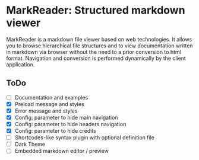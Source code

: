 # MarkReader: Structured markdown viewer

MarkReader is a markdown file viewer based on web technologies.
It allows you to browse hierarchical file structures and to view documentation written in markdown via browser without the need to a prior conversion to html format. Navigation and conversion is performed dynamically by the client application.


## ToDo
- [ ] Documentation and examples
- [x] Preload message and styles
- [x] Error message and styles
- [x] Config: parameter to hide main navigation
- [x] Config: parameter to hide headers navigation
- [x] Config: parameter to hide credits
- [ ] Shortcodes-like syntax plugin with optional definition file
- [ ] Dark Theme
- [ ] Embedded markdown editor / preview
